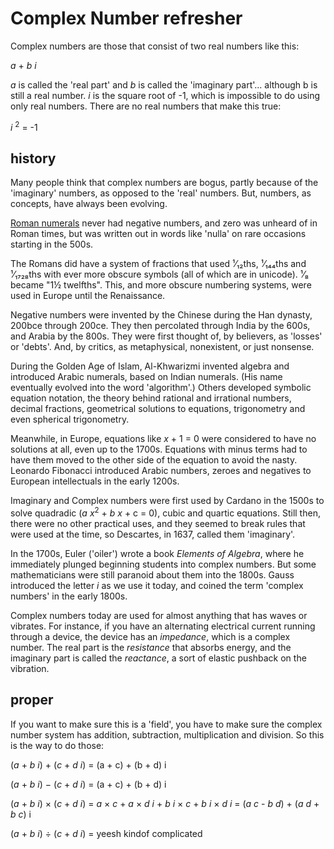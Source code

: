 <title>Complex Numbers</title>
<link rel=stylesheet href=docs.css />
<h1>Complex Number refresher</h1>


Complex numbers are those that consist of two real numbers like this:

_a_ + _b i_

_a_ is called the 'real part' and _b_ is called the 'imaginary part'... although b is still a real number.  _i_ is the square root of -1, which is impossible to do using only real numbers.  There are no real numbers that make this true:

_i_ <sup>2</sup> = -1



<h2>history</h2>

Many people think that complex numbers are bogus, partly because of the 'imaginary' numbers, as opposed to the 'real' numbers.  But, numbers, as concepts, have always been evolving.

<a href=https://en.wikipedia.org/wiki/Roman_numerals>Roman numerals</a>
never had negative numbers, and zero was unheard of in Roman times, but was written out in words like 'nulla' on rare occasions starting in the 500s.

The Romans did have a system of fractions that used ¹⁄₁₂ths, ¹⁄₁₄₄ths and ¹⁄₁₇₂₈ths with ever more obscure symbols (all of which are in unicode).  ¹⁄₈ became "1½ twelfths".  This, and more obscure numbering systems, were used in Europe until the Renaissance.

Negative numbers were invented by the Chinese during the Han dynasty, 200bce through 200ce.  They then percolated through India by the 600s, and Arabia by the 800s.  They were first thought of, by believers, as 'losses' or 'debts'.  And, by critics, as metaphysical, nonexistent, or just nonsense.

During the Golden Age of Islam, Al-Khwarizmi invented algebra and introduced Arabic numerals, based on Indian numerals.  (His name eventually evolved into the word 'algorithm'.)  Others developed symbolic equation notation, the theory behind rational and irrational numbers, decimal fractions, geometrical solutions to equations, trigonometry and even spherical trigonometry.

Meanwhile, in Europe, equations like _x_ + 1 = 0 were considered to have no solutions at all, even up to the 1700s.  Equations with minus terms had to have them moved to the other side of the equation to avoid the nasty.  Leonardo Fibonacci introduced Arabic numbers, zeroes and negatives to European intellectuals in the early 1200s.

Imaginary and Complex numbers were first used by Cardano in the 1500s to solve quadradic (_a x_<sup>2</sup> + _b x_ + c = 0), cubic and quartic equations.  Still then, there were no other practical uses, and they seemed to break rules that were used at the time, so Descartes, in 1637, called them 'imaginary'.

In the 1700s, Euler ('oiler') wrote a book _Elements of Algebra_, where he immediately plunged beginning students into complex numbers.  But some mathematicians were still paranoid about them into the 1800s.  Gauss introduced the letter _i_ as we use it today, and coined the term 'complex numbers' in the early 1800s.

Complex numbers today are used for almost anything that has waves or vibrates.  For instance, if you have an alternating electrical current running through a device, the device has an _impedance_, which is a complex number.  The real part is the _resistance_ that absorbs energy, and the imaginary part is called the _reactance_, a sort of elastic pushback on the vibration.


<h2>proper</h2>

If you want to make sure this is a 'field', you have to make sure the complex number system has addition, subtraction, multiplication and division.  So this is the way to do those:

(_a_ + _b i_) + (_c_ + _d i_)
= (a + c) + (b + d) i

(_a_ + _b i_) − (_c_ + _d i_)
= (a + c) + (b + d) i

(_a_ + _b i_) × (_c_ + _d i_)
= _a_ × _c_ + _a_ × _d i_ + _b i_ × _c_ + _b i_ × _d i_
= (_a c_ - _b d_) + (_a d_ + _b c_) i

(_a_ + _b i_) ÷ (_c_ + _d i_)
= yeesh kindof complicated
